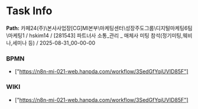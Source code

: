 # Task Info

**Path:** 카페24(주)\본사사업장\[CG]MI본부\마케팅센터\성장주도그룹\디지털마케팅6팀\마케팅1 / hskim14 / [281543] 파트너사 소통_관리 _ 매체사 미팅 참석(정기미팅,웨비나,세미나 등) / 2025-08-31_00-00-00

### BPMN
- ["https://n8n-mi-021-web.hanpda.com/workflow/3SedGfYqiUVID85F"]

### WIKI
- ["https://n8n-mi-021-web.hanpda.com/workflow/3SedGfYqiUVID85F"]

